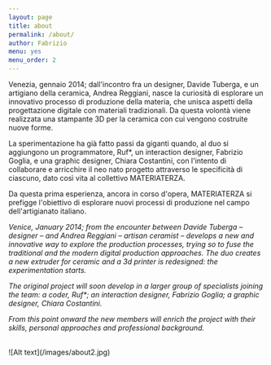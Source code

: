 ```yaml
---
layout: page
title: about
permalink: /about/
author: Fabrizio
menu: yes
menu_order: 2
---
```



Venezia, gennaio 2014; dall'incontro fra un designer, Davide Tuberga, e un artigiano della ceramica, Andrea Reggiani, nasce la curiosità di esplorare un innovativo processo di produzione della materia, che unisca aspetti della progettazione digitale con materiali tradizionali. Da questa volontà viene realizzata una stampante 3D per la ceramica con cui vengono costruite nuove forme.

La sperimentazione ha già fatto passi da giganti quando, al duo si aggiungono un programmatore, Ruf*, un interaction designer, Fabrizio Goglia, e una graphic designer, Chiara Costantini, con l'intento di collaborare e arricchire il neo nato progetto attraverso le specificità di ciascuno, dato così vita al collettivo MATERIATERZA.

Da questa prima esperienza, ancora in corso d'opera, MATERIATERZA si prefigge l'obiettivo di esplorare nuovi processi di produzione nel campo dell'artigianato italiano.

<i>Venice, January 2014; from the encounter between Davide Tuberga – designer – and Andrea Reggiani – artisan ceramist – develops a new and innovative way to explore the production processes, trying so to fuse the traditional and the modern digital production approaches.
The duo creates a new extruder for ceramic and a  3d printer is redesigned: the experimentation starts.

The original project will soon develop in a larger group of specialists joining the team: a coder, Ruf*; an interaction designer, Fabrizio Goglia; a graphic designer, Chiara Costantini.

From this point onward the new members will enrich the project with their skills, personal approaches and professional background.</i>

<br>
![Alt text](/images/about2.jpg)
<br>
<br>

<!--MATERIATERZA is a cluster of:  
proteins,  
lipids,  
carbohydrates,  
water,  
minerals and  
vitamins;  
distributed in three casings, in different amounts.

One of which is modified with:  
mercury,  
silver,  
tin,  
copper and  
other minerals in trace.
-->
